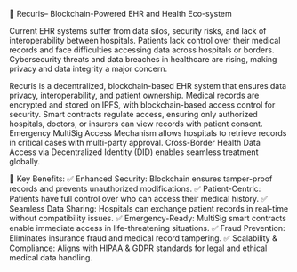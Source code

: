 🔹 Recuris– Blockchain-Powered EHR and Health Eco-system

Current EHR systems suffer from data silos, security risks, and lack of interoperability between hospitals.
Patients lack control over their medical records and face difficulties accessing data across hospitals or borders.
Cybersecurity threats and data breaches in healthcare are rising, making privacy and data integrity a major concern.
 

Recuris is a decentralized, blockchain-based EHR system that ensures data privacy, interoperability, and patient ownership.
Medical records are encrypted and stored on IPFS, with blockchain-based access control for security.
Smart contracts regulate access, ensuring only authorized hospitals, doctors, or insurers can view records with patient consent.
Emergency MultiSig Access Mechanism allows hospitals to retrieve records in critical cases with multi-party approval.
Cross-Border Health Data Access via Decentralized Identity (DID) enables seamless treatment globally.



🔹 Key Benefits:
✅ Enhanced Security: Blockchain ensures tamper-proof records and prevents unauthorized modifications.
✅ Patient-Centric: Patients have full control over who can access their medical history.
✅ Seamless Data Sharing: Hospitals can exchange patient records in real-time without compatibility issues.
✅ Emergency-Ready: MultiSig smart contracts enable immediate access in life-threatening situations.
✅ Fraud Prevention: Eliminates insurance fraud and medical record tampering.
✅ Scalability & Compliance: Aligns with HIPAA & GDPR standards for legal and ethical medical data handling.
